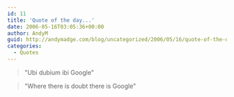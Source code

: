 ```yaml
---
id: 11
title: 'Quote of the day...'
date: 2006-05-16T03:05:36+00:00
author: AndyM
guid: http://andymadge.com/blog/uncategorized/2006/05/16/quote-of-the-day/
categories:
  - Quotes
---
```

> "Ubi dubium ibi Google"

> "Where there is doubt there is Google"